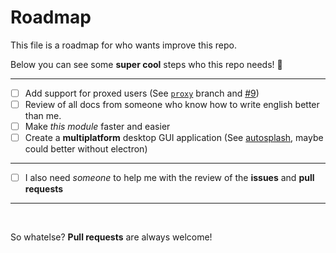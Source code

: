 # Roadmap
This file is a roadmap for who wants improve this repo.

Below you can see some **super cool** steps who this repo needs! :rabbit: 

---
- [ ] Add support for proxed users (See [`proxy`](branch-proxy) branch and [#9](https://github.com/rawnly/splash-cli/issues/9))
- [ ] Review of all docs from someone who know how to write english better than me. 
- [ ] Make _this module_ faster and easier
- [ ] Create a **multiplatform** desktop GUI application (See [autosplash](proj-autosplash), maybe could better without electron)
---


- [ ] I also need _someone_ to help me with the review of the **issues** and **pull requests**
 
---
<br>

So whatelse? **Pull requests** are always welcome!


[branch-proxy]: https://github.com/rawnly/splash-cli/tree/proxy
[proj-autosplash]: https://github.com/rawnly/autosplash
